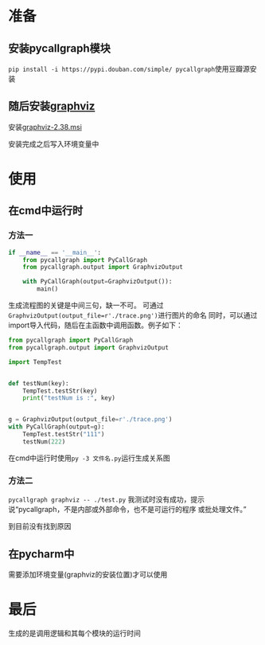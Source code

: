 # 准备

## 安装pycallgraph模块

`pip install -i https://pypi.douban.com/simple/ pycallgraph`使用豆瓣源安装

## 随后安装[graphviz](https://pythondict.com/go/?url=https://graphviz.gitlab.io/)

安装[graphviz-2.38.msi](https://pythondict.com/go/?url=https://graphviz.gitlab.io/_pages/Download/windows/graphviz-2.38.msi)

安装完成之后写入环境变量中

# 使用
## 在cmd中运行时
### 方法一
```python
if __name__ == '__main__':
    from pycallgraph import PyCallGraph
    from pycallgraph.output import GraphvizOutput

    with PyCallGraph(output=GraphvizOutput()):
        main()
```
生成流程图的关键是中间三句，缺一不可。
可通过`GraphvizOutput(output_file=r'./trace.png')`进行图片的命名
同时，可以通过import导入代码，随后在主函数中调用函数。例子如下：
```python
from pycallgraph import PyCallGraph
from pycallgraph.output import GraphvizOutput

import TempTest


def testNum(key):
    TempTest.testStr(key)
    print("testNum is :", key)


g = GraphvizOutput(output_file=r'./trace.png')
with PyCallGraph(output=g):
    TempTest.testStr("111")
    testNum(222)
```
在cmd中运行时使用`py -3 文件名.py`运行生成关系图

### 方法二
`pycallgraph graphviz -- ./test.py`
我测试时没有成功，提示说“pycallgraph，不是内部或外部命令，也不是可运行的程序
或批处理文件。”

到目前没有找到原因

## 在pycharm中
需要添加环境变量(graphviz的安装位置)才可以使用

# 最后
生成的是调用逻辑和其每个模块的运行时间